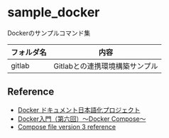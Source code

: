 # sample_docker
Dockerのサンプルコマンド集


| フォルダ名 | 内容 |
| --- | --- |
| gitlab | Gitlabとの連携環境構築サンプル |

## Reference

* [Docker ドキュメント日本語化プロジェクト](https://docs.docker.jp/)
* [Docker入門（第六回）〜Docker Compose〜](https://knowledge.sakura.ad.jp/16862/)
* [Compose file version 3 reference](https://docs.docker.com/compose/compose-file/compose-file-v3/)
